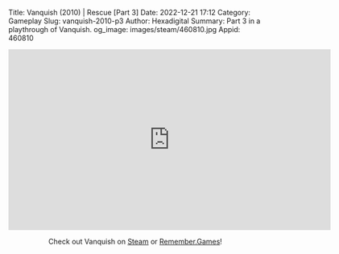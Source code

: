 Title: Vanquish (2010) | Rescue [Part 3]
Date: 2022-12-21 17:12
Category: Gameplay
Slug: vanquish-2010-p3
Author: Hexadigital
Summary: Part 3 in a playthrough of Vanquish.
og_image: images/steam/460810.jpg
Appid: 460810

<center><iframe src="https://www.youtube.com/embed/YfxS52A9Qk8?feature=oembed" allow="accelerometer; autoplay; encrypted-media; gyroscope; picture-in-picture" width="640" height="360" frameborder="0"></iframe>

Check out Vanquish on [Steam](https://store.steampowered.com/app/460810/?curator_clanid=34633900) or [Remember.Games](https://remember.games/game/5442/vanquish/)!</center>

